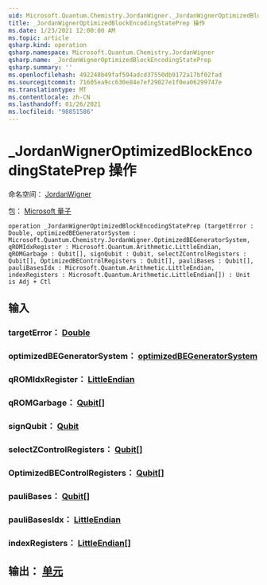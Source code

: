 ```yaml
---
uid: Microsoft.Quantum.Chemistry.JordanWigner._JordanWignerOptimizedBlockEncodingStatePrep
title: _JordanWignerOptimizedBlockEncodingStatePrep 操作
ms.date: 1/23/2021 12:00:00 AM
ms.topic: article
qsharp.kind: operation
qsharp.namespace: Microsoft.Quantum.Chemistry.JordanWigner
qsharp.name: _JordanWignerOptimizedBlockEncodingStatePrep
qsharp.summary: ''
ms.openlocfilehash: 492248b49faf594adcd37550db9172a17bf02fad
ms.sourcegitcommit: 71605ea9cc630e84e7ef29027e1f0ea06299747e
ms.translationtype: MT
ms.contentlocale: zh-CN
ms.lasthandoff: 01/26/2021
ms.locfileid: "98851586"
---
```

# <a name="_jordanwigneroptimizedblockencodingstateprep-operation"></a>_JordanWignerOptimizedBlockEncodingStatePrep 操作

命名空间： [JordanWigner](xref:Microsoft.Quantum.Chemistry.JordanWigner)

包： [Microsoft 量子](https://nuget.org/packages/Microsoft.Quantum.Chemistry)




```qsharp
operation _JordanWignerOptimizedBlockEncodingStatePrep (targetError : Double, optimizedBEGeneratorSystem : Microsoft.Quantum.Chemistry.JordanWigner.OptimizedBEGeneratorSystem, qROMIdxRegister : Microsoft.Quantum.Arithmetic.LittleEndian, qROMGarbage : Qubit[], signQubit : Qubit, selectZControlRegisters : Qubit[], OptimizedBEControlRegisters : Qubit[], pauliBases : Qubit[], pauliBasesIdx : Microsoft.Quantum.Arithmetic.LittleEndian, indexRegisters : Microsoft.Quantum.Arithmetic.LittleEndian[]) : Unit is Adj + Ctl
```


## <a name="input"></a>输入

### <a name="targeterror--double"></a>targetError： [Double](xref:microsoft.quantum.lang-ref.double)




### <a name="optimizedbegeneratorsystem--optimizedbegeneratorsystem"></a>optimizedBEGeneratorSystem： [optimizedBEGeneratorSystem](xref:Microsoft.Quantum.Chemistry.JordanWigner.OptimizedBEGeneratorSystem)




### <a name="qromidxregister--littleendian"></a>qROMIdxRegister： [LittleEndian](xref:Microsoft.Quantum.Arithmetic.LittleEndian)




### <a name="qromgarbage--qubit"></a>qROMGarbage： [Qubit](xref:microsoft.quantum.lang-ref.qubit)[]




### <a name="signqubit--qubit"></a>signQubit： [Qubit](xref:microsoft.quantum.lang-ref.qubit)




### <a name="selectzcontrolregisters--qubit"></a>selectZControlRegisters： [Qubit](xref:microsoft.quantum.lang-ref.qubit)[]




### <a name="optimizedbecontrolregisters--qubit"></a>OptimizedBEControlRegisters： [Qubit](xref:microsoft.quantum.lang-ref.qubit)[]




### <a name="paulibases--qubit"></a>pauliBases： [Qubit](xref:microsoft.quantum.lang-ref.qubit)[]




### <a name="paulibasesidx--littleendian"></a>pauliBasesIdx： [LittleEndian](xref:Microsoft.Quantum.Arithmetic.LittleEndian)




### <a name="indexregisters--littleendian"></a>indexRegisters： [LittleEndian](xref:Microsoft.Quantum.Arithmetic.LittleEndian)[]





## <a name="output--unit"></a>输出： [单元](xref:microsoft.quantum.lang-ref.unit)

